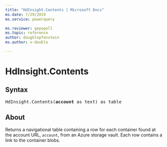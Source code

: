 ```yaml
---
title: "HdInsight.Contents | Microsoft Docs"
ms.date: 7/29/2019
ms.service: powerquery

ms.reviewer: gepopell
ms.topic: reference
author: dougklopfenstein
ms.author: v-douklo

---
```

# HdInsight.Contents

## Syntax

<pre>
HdInsight.Contents(<b>account</b> as text) as table
</pre>
  
## About  
Returns a navigational table containing a row for each container found at the account URL, `account`, from an Azure storage vault. Each row contains a link to the container blobs.